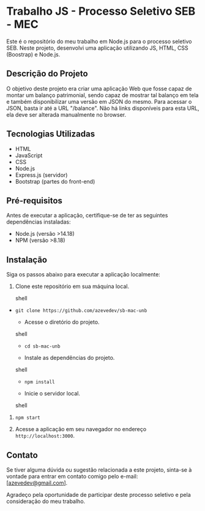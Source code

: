 Trabalho JS - Processo Seletivo SEB - MEC
=======================================

Este é o repositório do meu trabalho em Node.js para o processo seletivo SEB. Neste projeto, desenvolvi uma aplicação utilizando JS, HTML, CSS (Boostrap) e Node.js.

Descrição do Projeto
--------------------

O objetivo deste projeto era criar uma aplicação Web que fosse capaz de montar um balanço patrimonial, sendo capaz de mostrar tal balanço em tela e também disponibilizar uma versão em JSON do mesmo.
Para acessar o JSON, basta ir até a URL "/balance". Não há links disponíveis para esta URL, ela deve ser alterada manualmente no browser.

Tecnologias Utilizadas
----------------------

-   HTML
-   JavaScript
-   CSS
-   Node.js
-   Express.js (servidor)
-   Bootstrap (partes do front-end)


Pré-requisitos
--------------

Antes de executar a aplicação, certifique-se de ter as seguintes dependências instaladas:

-   Node.js (versão >14.18)
-   NPM (versão >8.18)

Instalação
----------

Siga os passos abaixo para executar a aplicação localmente:

1.  Clone este repositório em sua máquina local.

    shell

-   `git clone https://github.com/azevedev/sb-mac-unb`

    -   Acesse o diretório do projeto.

    shell

    -   `cd sb-mac-unb`

    -   Instale as dependências do projeto.

    shell

    -   `npm install`

    -   Inicie o servidor local.

    shell

1.  `npm start`

2.  Acesse a aplicação em seu navegador no endereço `http://localhost:3000`.


Contato
-------

Se tiver alguma dúvida ou sugestão relacionada a este projeto, sinta-se à vontade para entrar em contato comigo pelo e-mail: [<azevedev@gmail.com>].

Agradeço pela oportunidade de participar deste processo seletivo e pela consideração do meu trabalho.
